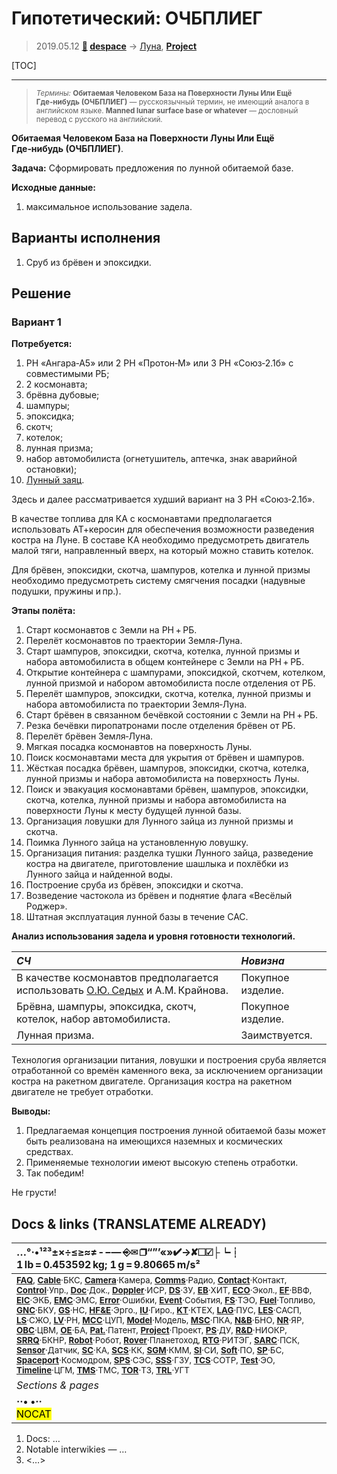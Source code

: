 # Гипотетический: ОЧБПЛИЕГ
> 2019.05.12 **[🚀](../index/index.md) [despace](index.md)** → [Луна](moon.md), **[Project](project.md)**

[TOC]

---

> <small>*Термины:* **Обитаемая Человеком База на Поверхности Луны Или Ещё Где‑нибудь (ОЧБПЛИЕГ)** — русскоязычный термин, не имеющий аналога в английском языке. **Manned lunar surface base or whatever** — дословный перевод с русского на английский.</small>

**Обитаемая Человеком База на Поверхности Луны Или Ещё Где‑нибудь (ОЧБПЛИЕГ)**.

**Задача:** Сформировать предложения по лунной обитаемой базе.

**Исходные данные:**

   1. максимальное использование задела.



## Варианты исполнения
   1. Сруб из брёвен и эпоксидки.



## Решение

### Вариант 1
**Потребуется:**

   1. РН «Ангара‑А5» или 2 РН «Протон‑М» или 3 РН «Союз‑2.1б» с совместимыми РБ;
   1. 2 космонавта;
   1. брёвна дубовые;
   1. шампуры;
   1. эпоксидка;
   1. скотч;
   1. котелок;
   1. лунная призма;
   1. набор автомобилиста (огнетушитель, аптечка, знак аварийной остановки);
   1. [Лунный заяц](moon.md).

Здесь и далее рассматривается худший вариант на 3 РН «Союз‑2.1б».

В качестве топлива для КА с космонавтами предполагается использовать АТ+керосин для обеспечения возможности разведения костра на Луне. В составе КА необходимо предусмотреть двигатель малой тяги, направленный вверх, на который можно ставить котелок.

Для брёвен, эпоксидки, скотча, шампуров, котелка и лунной призмы необходимо предусмотреть систему смягчения посадки (надувные подушки, пружины и пр.).

**Этапы полёта:**

   1. Старт космонавтов с Земли на РН + РБ.
   1. Перелёт космонавтов по траектории Земля‑Луна.
   1. Старт шампуров, эпоксидки, скотча, котелка, лунной призмы и набора автомобилиста в общем контейнере с Земли на РН + РБ.
   1. Открытие контейнера с шампурами, эпоксидкой, скотчем, котелком, лунной призмой и набором автомобилиста после отделения от РБ.
   1. Перелёт шампуров, эпоксидки, скотча, котелка, лунной призмы и набора автомобилиста по траектории Земля‑Луна.
   1. Старт брёвен в связанном бечёвкой состоянии с Земли на РН + РБ.
   1. Резка бечёвки пиропатронами после отделения брёвен от РБ.
   1. Перелёт брёвен Земля‑Луна.
   1. Мягкая посадка космонавтов на поверхность Луны.
   1. Поиск космонавтами места для укрытия от брёвен и шампуров.
   1. Жёсткая посадка брёвен, шампуров, эпоксидки, скотча, котелка, лунной призмы и набора автомобилиста на поверхность Луны.
   1. Поиск и эвакуация космонавтами брёвен, шампуров, эпоксидки, скотча, котелка, лунной призмы и набора автомобилиста на поверхности Луны к месту будущей лунной базы.
   1. Организация ловушки для Лунного зайца из лунной призмы и скотча.
   1. Поимка Лунного зайца на установленную ловушку.
   1. Организация питания: разделка тушки Лунного зайца, разведение костра на двигателе, приготовление шашлыка и похлёбки из Лунного зайца и найденной воды.
   1. Построение сруба из брёвен, эпоксидки и скотча.
   1. Возведение частокола из брёвен и поднятие флага «Весёлый Роджер».
   1. Штатная эксплуатация лунной базы в течение САС.

**Анализ использования задела и уровня готовности технологий.**

|*СЧ*|*Новизна*|
|:--|:--|
|В качестве космонавтов предполагается использовать [О.Ю. Седых](zz_sedykh1.md) и А.М. Крайнова.  |Покупное изделие.  |
|Брёвна, шампуры, эпоксидка, скотч, котелок, набор автомобилиста.  |Покупное изделие.  |
|Лунная призма.  |Заимствуется.  |

Технология организации питания, ловушки и построения сруба является отработанной со времён каменного века, за исключением организации костра на ракетном двигателе. Организация костра на ракетном двигателе не требует отработки.

**Выводы:**

   1. Предлагаемая концепция построения лунной обитаемой базы может быть реализована на имеющихся наземных и космических средствах.
   1. Применяемые технологии имеют высокую степень отработки.
   1. Так победим!

Не грусти!



<p style="page-break-after:always"> </p>

## Docs & links (TRANSLATEME ALREADY)
|…°·•¹²³±×÷≤≥≈≠ ‑ −— ⎆✉ ❐“”’«»✔→✘☐☑├┕┆ 1 lb = 0.453592 kg; 1 g = 9.80665 m/s²|
|:--|
|<small>**[FAQ](faq.md)**, **[Cable](cable.md)**·БКС, **[Camera](cam.md)**·Камера, **[Comms](comms.md)**·Радио, **[Contact](contact.md)**·Контакт, **[Control](control.md)**·Упр., **[Doc](doc.md)**·Док., **[Doppler](doppler.md)**·ИСР, **[DS](ds.md)**·ЗУ, **[EB](eb.md)**·ХИТ, **[ECO](ecology.md)**·Экол., **[EF](ef.md)**·ВВФ, **[ElC](elc.md)**·ЭКБ, **[EMC](emc.md)**·ЭМС, **[Error](error.md)**·Ошибки, **[Event](event.md)**·События, **[FS](fs.md)**·ТЭО, **[Fuel](fuel.md)**·Топливо, **[GNC](gnc.md)**·БКУ, **[GS](scs.md)**·НС, **[HF&E](hfe.md)**·Эрго., **[IU](iu.md)**·Гиро., **[KT](kt.md)**·КТЕХ, **[LAG](lag.md)**·ПУC, **[LES](les.md)**·САСП, **[LS](ls.md)**·СЖО, **[LV](lv.md)**·РН, **[MCC](mcc.md)**·ЦУП, **[Model](model.md)**·Модель, **[MSC](sc.md)**·ПКА, **[N&B](nnb.md)**·БНО, **[NR](nr.md)**·ЯР, **[OBC](obc.md)**·ЦВМ, **[OE](oe.md)**·БА, **[Pat.](патент.md)**·Патент, **[Project](project.md)**·Проект, **[PS](ps.md)**·ДУ, **[R&D](rnd.md)**·НИОКР, **[SRRQ](srrq.md)**·БКНР, **[Robot](robotics.md)**·Робот, **[Rover](rover.md)**·Планетоход, **[RTG](rtg.md)**·РИТЭГ, **[SARC](sarc.md)**·ПСК, **[Sensor](sensor.md)**·Датчик, **[SC](sc.md)**·КА, **[SCS](scs.md)**·КК, **[SGM](sgm.md)**·КММ, **[SI](si.md)**·СИ, **[Soft](soft.md)**·ПО, **[SP](sp.md)**·БС, **[Spaceport](spaceport.md)**·Космодром, **[SPS](sps.md)**·СЭС, **[SSS](sss.md)**·ГЗУ, **[TCS](tcs.md)**·СОТР, **[Test](test.md)**·ЭО, **[Timeline](timeline.md)**·ЦГМ, **[TMS](tms.md)**·ТМС, **[TOR](tor.md)**·ТЗ, **[TRL](trl.md)**·УГТ</small>|
|*Sections & pages*|
|**··• [](.md) •··**<br> <mark>NOCAT</mark> |

   1. Docs: …
   1. Notable interwikies — …
   1. <…>
